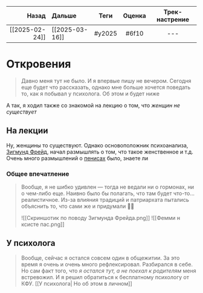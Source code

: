 |          Назад | Дальше         |  Теги  | Оценка | Трек-настрение |
| --------------:|:-------------- |:------:|:------:|:--------------:|
| [[2025-02-24]] | [[2025-03-16]] | #y2025 | #6f10  |      ---       | 

#  Откровения
> Давно меня тут не было. И я впервые пишу не вечером. Сегодня еще будет что рассказать, однако мне больше хочется поведать то, как я побывал у психолога. Об этом и будет ниже

А так, я ходил также со знакомой на лекцию о том, что *женщин не существует*

## На лекции
Ну, женщины то существуют. Однако основоположник психоанализа, [Зигмунд Фрейд](https://ru.wikipedia.org/wiki/%D0%A4%D1%80%D0%B5%D0%B9%D0%B4,_%D0%97%D0%B8%D0%B3%D0%BC%D1%83%D0%BD%D0%B4), начал размышлять о том, что такое женственное и т.д. Очень много размышлений о [пенисах](https://ru.wikipedia.org/wiki/%D0%97%D0%B0%D0%B2%D0%B8%D1%81%D1%82%D1%8C_%D0%BA_%D0%BF%D0%B5%D0%BD%D0%B8%D1%81%D1%83) было, знаете ли
### Общее впечатление
> Вообще, я не шибко удивлен — тогда не ведали ни о гормонах, ни о чем-либо еще. Наивно было бы полагать, что там будет что-то... реалистичное. Из-за влияния традиций и патриархата пытались объяснить то, что сами же и придумали 🤷‍♂️
> 
> ![[Скриншотик по поводу Зигмунда Фрейда.png]]
> ![[Фемми н ксисте пас.png]]

## У психолога
> Вообще, сейчас я остался совсем один в общежитии. За это время я очень и очень много рефлексировал. Разбирался в себе. Но сам факт того, что *я остался тут, а не поехал к родителям* меня встревожил. И я решил обратиться к бесплатному психологу от КФУ. [[У психолога| Но об этом в личном]]

